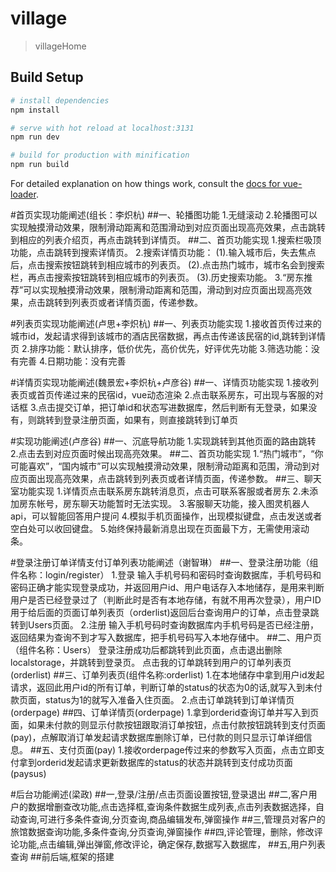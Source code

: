 # village

> villageHome

## Build Setup

``` bash
# install dependencies
npm install

# serve with hot reload at localhost:3131
npm run dev

# build for production with minification
npm run build
```

For detailed explanation on how things work, consult the [docs for vue-loader](http://vuejs.github.io/vue-loader).

#首页实现功能阐述(组长：李炽杭)
    ##一、轮播图功能
        1.无缝滚动
        2.轮播图可以实现触摸滑动效果，限制滑动距离和范围滑动到对应页面出现高亮效果，点击跳转到相应的列表介绍页，再点击跳转到详情页。
    ##二、首页功能实现
        1.搜索栏吸顶功能，点击跳转到搜索详情页。
        2.搜索详情页功能：
            (1).输入城市后，失去焦点后，点击搜索按钮跳转到相应城市的列表页。
            (2).点击热门城市，城市名会到搜索栏，再点击搜索按钮跳转到相应城市的列表页。
            (3).历史搜索功能。
        3.“房东推荐”可以实现触摸滑动效果，限制滑动距离和范围，滑动到对应页面出现高亮效果，点击跳转到列表页或者详情页面，传递参数。

#列表页实现功能阐述(卢思+李炽杭)
    ##一、列表页功能实现
        1.接收首页传过来的城市id，发起请求得到该城市的酒店民宿数据，再点击传递该民宿的id,跳转到详情页
        2.排序功能：默认排序，低价优先，高价优先，好评优先功能
        3.筛选功能：没有完善
        4.日期功能：没有完善

#详情页实现功能阐述(魏景宏+李炽杭+卢彦谷)
    ##一、详情页功能实现
        1.接收列表页或首页传递过来的民宿id，vue动态渲染
        2.点击联系房东，可出现与客服的对话框
        3.点击提交订单，把订单id和状态写进数据库，然后判断有无登录，如果没有，则跳转到登录注册页面，如果有，则直接跳转到订单页

#实现功能阐述(卢彦谷)
    ##一、沉底导航功能
        1.实现跳转到其他页面的路由跳转
        2.点击去到对应页面时候出现高亮效果。
    ##二、首页功能实现
        1.“热门城市”，“你可能喜欢”，“国内城市”可以实现触摸滑动效果，限制滑动距离和范围，滑动到对应页面出现高亮效果，点击跳转到列表页或者详情页面，传递参数。
    ##三、聊天室功能实现
        1.详情页点击联系房东跳转消息页，点击可联系客服或者房东
        2.未添加房东帐号，房东聊天功能暂时无法实现。
        3.客服聊天功能，接入图灵机器人api，可以智能回答用户提问
        4.模拟手机页面操作，出现模拟键盘，点击发送或者空白处可以收回键盘。
        5.始终保持最新消息出现在页面最下方，无需使用滚动条。


#登录注册订单详情支付订单列表功能阐述（谢智琳）
    ##一、登录注册功能（组件名称：login/register）
        1.登录
        输入手机号码和密码时查询数据库，手机号码和密码正确才能实现登录成功，并返回用户id、用户电话存入本地储存，是用来判断用户是否已经登录过了（判断此时是否有本地存储，有就不用再次登录），用户ID用于给后面的页面订单列表页（orderlist)返回后台查询用户的订单，点击登录跳转到Users页面。
        2.注册
        输入手机号码时查询数据库内手机号码是否已经注册，返回结果为查询不到才写入数据库，把手机号码写入本地存储中。
    ##二、用户页（组件名称：Users）
        登录注册成功后都跳转到此页面，点击退出删除localstorage，并跳转到登录页。
        点击我的订单跳转到用户的订单列表页(orderlist)
    ##三、订单列表页(组件名称:orderlist)
        1.在本地储存中拿到用户id发起请求，返回此用户id的所有订单，判断订单的status的状态为0的话,就写入到未付款页面，status为1的就写入准备入住页面。
        2.点击订单跳转到订单详情页(orderpage)
    ##四、订单详情页(orderpage)
        1.拿到orderid查询订单并写入到页面，如果未付款的则显示付款按钮跟取消订单按钮，点击付款按钮跳转到支付页面(pay)，点解取消订单发起请求数据库删除订单，已付款的则只显示订单详细信息。
    ##五、支付页面(pay)
        1.接收orderpage传过来的参数写入页面，点击立即支付拿到orderid发起请求更新数据库的status的状态并跳转到支付成功页面(paysus)

#后台功能阐述(梁政)
    ##一,登录/注册/点击页面设置按钮,登录退出
    ##二,客户用户的数据增删查改功能,点击选择框,查询条件数据生成列表,点击列表数据选择，自动查询,可进行多条件查询,分页查询,商品编辑发布,弹窗操作
    ##三,管理员对客户的旅馆数据查询功能,多条件查询,分页查询,弹窗操作
    ##四,评论管理，删除，修改评论功能,点击编辑,弹出弹窗,修改评论，确定保存,数据写入数据库，
    ##五,用户列表查询
    ##前后端,框架的搭建